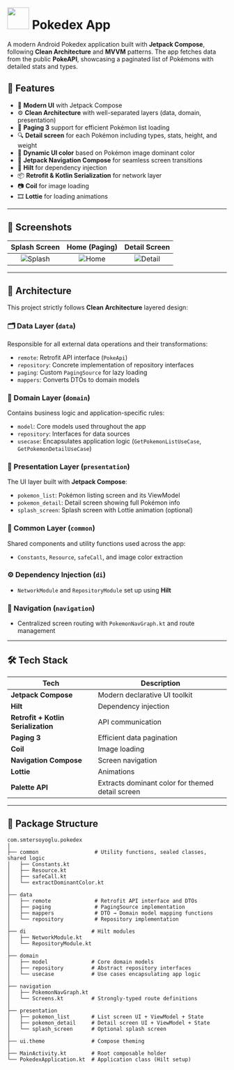 #  <img src="https://github.com/user-attachments/assets/12aa93a6-6c60-42ca-b6c0-f9530864fa3c" width="50"/> Pokedex App

A modern Android Pokedex application built with **Jetpack Compose**, following **Clean Architecture** and **MVVM** patterns. The app fetches data from the public **PokeAPI**, showcasing a paginated list of Pokémons with detailed stats and types.

## 🚀 Features

- 🧩 **Modern UI** with Jetpack Compose
- ⚙️ **Clean Architecture** with well-separated layers (data, domain, presentation)
- 🔄 **Paging 3** support for efficient Pokémon list loading
- 🔍 **Detail screen** for each Pokémon including types, stats, height, and weight
- 🎨 **Dynamic UI color** based on Pokémon image dominant color
- 🧭 **Jetpack Navigation Compose** for seamless screen transitions
- 💉 **Hilt** for dependency injection
- 📦 **Retrofit & Kotlin Serialization** for network layer
- 📷 **Coil** for image loading
- 🎞️ **Lottie** for loading animations

---

## 📸 Screenshots

| Splash Screen | Home (Paging) | Detail Screen |
|:-------------:|:-------------:|:-------------:|
| ![Splash](https://github.com/user-attachments/assets/8cde542f-ad55-4874-a35e-14a14104de23) | ![Home](https://github.com/user-attachments/assets/b7784a2e-a7be-442c-8ed5-1072769a06bc) | ![Detail](https://github.com/user-attachments/assets/934d7efa-619c-4fac-a31a-68a03ee74b0c) |


---

## 🧱 Architecture

This project strictly follows **Clean Architecture** layered design:

### 🗂 Data Layer (`data`)
Responsible for all external data operations and their transformations:
- `remote`: Retrofit API interface (`PokeApi`)
- `repository`: Concrete implementation of repository interfaces
- `paging`: Custom `PagingSource` for lazy loading
- `mappers`: Converts DTOs to domain models

### 🧠 Domain Layer (`domain`)
Contains business logic and application-specific rules:
- `model`: Core models used throughout the app
- `repository`: Interfaces for data sources
- `usecase`: Encapsulates application logic (`GetPokemonListUseCase`, `GetPokemonDetailUseCase`)

### 🎨 Presentation Layer (`presentation`)
The UI layer built with **Jetpack Compose**:
- `pokemon_list`: Pokémon listing screen and its ViewModel
- `pokemon_detail`: Detail screen showing full Pokémon info
- `splash_screen`: Splash screen with Lottie animation (optional)

### 🧰 Common Layer (`common`)
Shared components and utility functions used across the app:
- `Constants`, `Resource`, `safeCall`, and image color extraction

### ⚙️ Dependency Injection (`di`)
- `NetworkModule` and `RepositoryModule` set up using **Hilt**

### 🧭 Navigation (`navigation`)
- Centralized screen routing with `PokemonNavGraph.kt` and route management


---

## 🛠️ Tech Stack

| Tech | Description |
|------|-------------|
| **Jetpack Compose** | Modern declarative UI toolkit |
| **Hilt** | Dependency injection |
| **Retrofit + Kotlin Serialization** | API communication |
| **Paging 3** | Efficient data pagination |
| **Coil** | Image loading |
| **Navigation Compose** | Screen navigation |
| **Lottie** | Animations |
| **Palette API** | Extracts dominant color for themed detail screen |

---
## 📁 Package Structure

```text
com.smtersoyoglu.pokedex
│
├── common                  # Utility functions, sealed classes, shared logic
│   ├── Constants.kt
│   ├── Resource.kt
│   ├── safeCall.kt
│   └── extractDominantColor.kt
│
├── data
│   ├── remote              # Retrofit API interface and DTOs
│   ├── paging              # PagingSource implementation
│   ├── mappers             # DTO → Domain model mapping functions
│   └── repository          # Repository implementation
│
├── di                     # Hilt modules
│   ├── NetworkModule.kt
│   └── RepositoryModule.kt
│
├── domain
│   ├── model              # Core domain models
│   ├── repository         # Abstract repository interfaces
│   └── usecase            # Use cases encapsulating app logic
│
├── navigation
│   ├── PokemonNavGraph.kt
│   └── Screens.kt         # Strongly-typed route definitions
│
├── presentation
│   ├── pokemon_list       # List screen UI + ViewModel + State
│   ├── pokemon_detail     # Detail screen UI + ViewModel + State
│   └── splash_screen      # Optional splash screen
│
├── ui.theme               # Compose theming
│
├── MainActivity.kt        # Root composable holder
└── PokedexApplication.kt  # Application class (Hilt setup)
